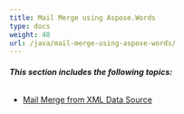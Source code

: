```yaml
---
title: Mail Merge using Aspose.Words
type: docs
weight: 40
url: /java/mail-merge-using-aspose-words/
---
```


###### **This section includes the following topics:**

- [Mail Merge from XML Data Source](https://docs.aspose.com/words/java/mail-merge-from-xml-data-source/)
